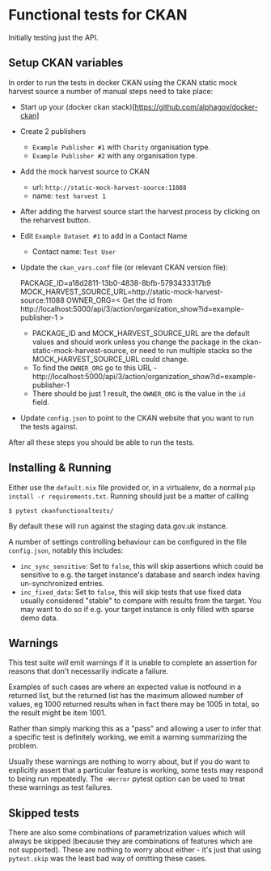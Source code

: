 # Functional tests for CKAN

Initially testing just the API.

## Setup CKAN variables

In order to run the tests in docker CKAN using the CKAN static mock harvest source a number of manual steps need to take place:

- Start up your (docker ckan stack)[https://github.com/alphagov/docker-ckan]
- Create 2 publishers
  - `Example Publisher #1` with `Charity` organisation type.
  - `Example Publisher #2` with any organisation type.

- Add the mock harvest source to CKAN
  - url: `http://static-mock-harvest-source:11088`
  - name: `test harvest 1`
- After adding the harvest source start the harvest process by clicking on the reharvest button.

- Edit `Example Dataset #1` to add in a Contact Name
  - Contact name: `Test User`

- Update the `ckan_vars.conf` file (or relevant CKAN version file):

  PACKAGE_ID=a18d2811-13b0-4838-8bfb-5793433317b9
  MOCK_HARVEST_SOURCE_URL=http://static-mock-harvest-source:11088
  OWNER_ORG=< Get the id from http://localhost:5000/api/3/action/organization_show?id=example-publisher-1 >

  - PACKAGE_ID and MOCK_HARVEST_SOURCE_URL are the default values and should work unless you change the package in the ckan-static-mock-harvest-source, or need to run multiple stacks so the MOCK_HARVEST_SOURCE_URL could change.
  - To find the `OWNER_ORG` go to this URL - http://localhost:5000/api/3/action/organization_show?id=example-publisher-1
   - There should be just 1 result, the `OWNER_ORG` is the value in the `id` field.

- Update `config.json` to point to the CKAN website that you want to run the tests against.

After all these steps you should be able to run the tests.

## Installing & Running

Either use the `default.nix` file provided or, in a virtualenv, do a normal
`pip install -r requirements.txt`. Running should just be a matter of calling

```
$ pytest ckanfunctionaltests/
```

By default these will run against the staging data.gov.uk instance.

A number of settings controlling behaviour can be configured in the file `config.json`,
notably this includes:

 - `inc_sync_sensitive`: Set to `false`, this will skip assertions which could be sensitive to
   e.g. the target instance's database and search index having un-synchronized entries.
 - `inc_fixed_data`: Set to `false`, this will skip tests that use fixed data usually
   considered "stable" to compare with results from the target. You may want to do so if e.g.
   your target instance is only filled with sparse demo data.

## Warnings

This test suite _will_ emit warnings if it is unable to complete an assertion for reasons that
don't necessarily indicate a failure. 

Examples of such cases are where an expected value is notfound in a returned list, but the returned list has the maximum allowed number of values, eg 1000 returned results when in fact there may be 1005 in total, so the result might be item 1001.

Rather than simply marking this as a "pass" and allowing a user to infer that a specific
test is definitely working, we emit a warning summarizing the problem. 

Usually these warnings are nothing to worry about, but if you do want to explicitly assert that a particular feature
is working, some tests may respond to being run repeatedly. The `-Werror` pytest option can be
used to treat these warnings as test failures.

## Skipped tests

There are also some combinations of parametrization values which will always be skipped (because
they are combinations of features which are not supported). These are nothing to worry about
either - it's just that using `pytest.skip` was the least bad way of omitting these cases.
